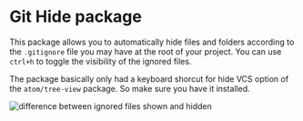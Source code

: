 # Git Hide package

This package allows you to automatically hide files and folders according to the `.gitignore` file you may have at the root of your project.
You can use `ctrl+h` to toggle the visibility of the ignored files.

The package basically only had a keyboard shorcut for hide VCS option of the  `atom/tree-view` package.
So make sure you have it installed.

![difference between ignored files shown and hidden](http://puu.sh/jcK3X/a7ff308be7.png)
